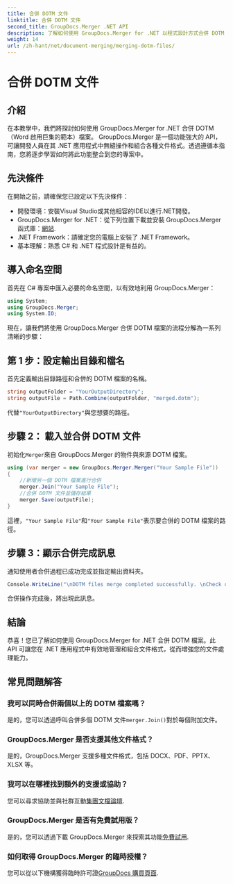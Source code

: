 ```yaml
---
title: 合併 DOTM 文件
linktitle: 合併 DOTM 文件
second_title: GroupDocs.Merger .NET API
description: 了解如何使用 GroupDocs.Merger for .NET 以程式設計方式合併 DOTM 檔案。此綜合指南為開發人員提供了逐步說明。
weight: 14
url: /zh-hant/net/document-merging/merging-dotm-files/
---
```


# 合併 DOTM 文件

## 介紹
在本教學中，我們將探討如何使用 GroupDocs.Merger for .NET 合併 DOTM（Word 啟用巨集的範本）檔案。 GroupDocs.Merger 是一個功能強大的 API，可讓開發人員在其 .NET 應用程式中無縫操作和組合各種文件格式。透過遵循本指南，您將逐步學習如何將此功能整合到您的專案中。
## 先決條件
在開始之前，請確保您已設定以下先決條件：
- 開發環境：安裝Visual Studio或其他相容的IDE以進行.NET開發。
-  GroupDocs.Merger for .NET：從下列位置下載並安裝 GroupDocs.Merger 函式庫：[網站](https://releases.groupdocs.com/merger/net/).
- .NET Framework：請確定您的電腦上安裝了 .NET Framework。
- 基本理解：熟悉 C# 和 .NET 程式設計是有益的。

## 導入命名空間
首先在 C# 專案中匯入必要的命名空間，以有效地利用 GroupDocs.Merger：
```csharp
using System; 
using GroupDocs.Merger;
using System.IO;
```

現在，讓我們將使用 GroupDocs.Merger 合併 DOTM 檔案的流程分解為一系列清晰的步驟：
## 第 1 步：設定輸出目錄和檔名
首先定義輸出目錄路徑和合併的 DOTM 檔案的名稱。
```csharp
string outputFolder = "YourOutputDirectory";
string outputFile = Path.Combine(outputFolder, "merged.dotm");
```
代替`"YourOutputDirectory"`與您想要的路徑。
## 步驟 2： 載入並合併 DOTM 文件
初始化`Merger`來自 GroupDocs.Merger 的物件與來源 DOTM 檔案。
```csharp
using (var merger = new GroupDocs.Merger.Merger("Your Sample File"))
{
    //新增另一個 DOTM 檔案進行合併
    merger.Join("Your Sample File");
    //合併 DOTM 文件並儲存結果
    merger.Save(outputFile);
}
```
這裡，`"Your Sample File"`和`"Your Sample File"`表示要合併的 DOTM 檔案的路徑。
## 步驟 3：顯示合併完成訊息
通知使用者合併過程已成功完成並指定輸出資料夾。
```csharp
Console.WriteLine("\nDOTM files merge completed successfully. \nCheck output in {0}", outputFolder);
```
合併操作完成後，將出現此訊息。

## 結論
恭喜！您已了解如何使用 GroupDocs.Merger for .NET 合併 DOTM 檔案。此 API 可讓您在 .NET 應用程式中有效地管理和組合文件格式，從而增強您的文件處理能力。

## 常見問題解答
### 我可以同時合併兩個以上的 DOTM 檔案嗎？
是的，您可以透過呼叫合併多個 DOTM 文件`merger.Join()`對於每個附加文件。
### GroupDocs.Merger 是否支援其他文件格式？
是的，GroupDocs.Merger 支援多種文件格式，包括 DOCX、PDF、PPTX、XLSX 等。
### 我可以在哪裡找到額外的支援或協助？
您可以尋求協助並與社群互動[集團文檔論壇](https://forum.groupdocs.com/c/merger/32).
### GroupDocs.Merger 是否有免費試用版？
是的，您可以透過下載 GroupDocs.Merger 來探索其功能[免費試用](https://releases.groupdocs.com/).
### 如何取得 GroupDocs.Merger 的臨時授權？
您可以從以下機構獲得臨時許可證[GroupDocs 購買頁面](https://purchase.groupdocs.com/temporary-license/).